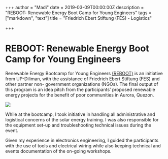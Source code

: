 +++
author = "Madi"
date = 2019-03-09T00:00:00Z
description = "REBOOT: Renewable Energy Boot Camp for Young Engineers"
tags = ["markdown", "text"]
title = "Friedrich Ebert Stiftung (FES) - Logistics"

+++
# REBOOT: Renewable Energy Boot Camp for Young Engineers

Renewable Energy Bootcamp for Young Engineers [(REBOOT)](https://www.fes-philippines.org/fileadmin/user_upload/documents/REBOOT_3/REBOOT_-_Batch_3_Call_for_Applications.pdf) is an initiative from UP-Diliman, with the assistance of Friedrich Ebert Stiftung (FES) and other partner non- government organizations (NGOs). The final output of this program is an idea pitch from the participants’ proposed renewable energy projects for the benefit of poor communities in Aurora, Quezon.

![](/uploads/reboot.PNG)

While at the bootcamp, I took initiative in handling all administrative and logistical concerns of the solar energy training. I was also responsible for the equipment set-up and troubleshooting technical issues during the event. 

Given my experience in electronics engineering, I guided the participants with the use of tools and electrical wiring while also keeping technical and events documentation of the on-going workshops.